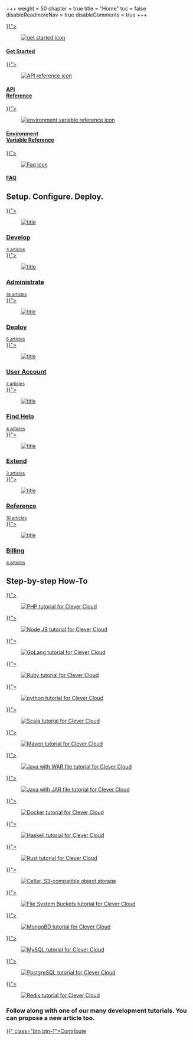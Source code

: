 +++
weight = 50
chapter = true
title = "Home"
toc = false
disableReadmoreNav = true
disableComments = true
+++

<div class="help__box section__top">
   <div class="row no-gutters">
      <div class="col* col-md-6 col-lg-3 col-xl-3 help__box__list">
         <a href="{{< ref "/getting-started/quickstart.md" >}}">
         <div class="help__box__bg help__box--bg1">
            <figure>
               <img src="/images/get-started.svg" class="img-fluid" alt="get started icon">
            </figure>
            <div class="help__box__content">
               <h4>Get Started</h4>
            </div>
         </div>
         </a>
      </div>
      <div class="col* col-md-6 col-lg-3 col-xl-3 help__box__list">
         <a href="{{< ref "/extend/cc-api" >}}">
         <div class="help__box__bg help__box--bg2">
            <figure>
               <img src="/images/api-reference.svg" class="img-fluid" alt="API reference icon">
            </figure>
            <div class="help__box__content">
               <h4>API <br/> Reference</h4>
            </div>
         </div>
         </a>
      </div>
      <div class="col* col-md-6 col-lg-3 col-xl-3 help__box__list">
         <a href="{{< ref "/reference/reference-environment-variables" >}}">
         <div class="help__box__bg help__box--bg3">
            <figure>
               <img src="/images/envvar-reference .svg" class="img-fluid" alt="environment variable reference icon">
            </figure>
            <div class="help__box__content">
               <h4>Environment <br /> Variable Reference</h4>
            </div>
         </div>
         </a>
      </div>
      <div class="col* col-md-6 col-lg-3 col-xl-3 help__box__list">
         <a href="{{< ref "/find-help/faq" >}}">
         <div class="help__box__bg help__box--bg4">
            <figure>
               <img src="/images/faq.svg" class="img-fluid" alt="Faq icon">
            </figure>
            <div class="help__box__content">
               <h4>FAQ</h4>
            </div>
         </div>
         </a>
      </div>
   </div>
</div>
<div class="setup__box section__top">
   <div class="setup__box__bg">
      <div class="setup__box__content">
         <h2 class="title__head">Setup. Configure. Deploy.</h2>
         <div class="row">
            <div class="col* col-md-6 col-lg-3 setup__box__list">
               <a href="{{< ref "/develop" >}}">
                  <div class="setup__box__outer">
                     <figure>
                        <img src="/images/account_setup.svg" class="img-responsive" alt="title">
                     </figure>
                     <div class="setup_infos">
                        <h3>Develop</h3>
                        <small>4 articles</small>
                     </div>
                  </div>
               </a>
            </div>
            <div class="col* col-md-6 col-lg-3 setup__box__list">
               <a href="{{< ref "/administrate" >}}">
                  <div class="setup__box__outer">
                     <figure>
                        <img src="/images/dashboard_setup.svg" class="img-responsive" alt="title">
                     </figure>
                     <div class="setup_infos">
                        <h3>Administrate</h3>
                        <small>14 articles</small>
                     </div>
                  </div>
               </a>
            </div>
            <div class="col* col-md-6 col-lg-3 setup__box__list">
               <a href="{{< ref "/deploy" >}}">
                  <div class="setup__box__outer">
                     <figure>
                        <img src="/images/CLI.svg" class="img-responsive" alt="title">
                     </figure>
                     <div class="setup_infos">
                        <h3>Deploy</h3>
                        <small>6 articles</small>
                     </div>
                  </div>
               </a>
            </div>
            <div class="col* col-md-6 col-lg-3 setup__box__list">
               <a href="{{< ref "/account" >}}">
                  <div class="setup__box__outer">
                     <figure>
                        <img src="/images/apps_management.svg" class="img-responsive" alt="title">
                     </figure>
                     <div class="setup_infos">
                        <h3>User Account</h3>
                        <small>7 articles</small>
                     </div>
                  </div>
               </a>
            </div>
            <div class="col* col-md-6 col-lg-3 setup__box__list">
               <a href="{{< ref "/find-help" >}}">
                  <div class="setup__box__outer">
                     <figure>
                        <img src="/images/support.svg" class="img-responsive" alt="title">
                     </figure>
                     <div class="setup_infos">
                        <h3>Find Help</h3>
                        <small>4 articles</small>
                     </div>
                  </div>
               </a>
            </div>
            <div class="col* col-md-6 col-lg-3 setup__box__list">
               <a href="{{< ref "/extend" >}}">
                  <div class="setup__box__outer">
                     <figure>
                        <img src="/images/addons.svg" class="img-responsive" alt="title">
                     </figure>
                     <div class="setup_infos">
                        <h3>Extend</h3>
                        <small>3 articles</small>
                     </div>
                  </div>
               </a>
            </div>
            <div class="col* col-md-6 col-lg-3 setup__box__list">
               <a href="{{< ref "/reference" >}}">
                  <div class="setup__box__outer">
                     <figure>
                        <img src="/images/developer.svg" class="img-responsive" alt="title">
                     </figure>
                     <div class="setup_infos">
                        <h3>Reference</h3>
                        <small>10 articles</small>
                     </div>
                  </div>
               </a>
            </div>
            <div class="col* col-md-6 col-lg-3 setup__box__list">
               <a href="{{< ref "billing" >}}">
                  <div class="setup__box__outer">
                     <figure>
                        <img src="/images/billing.svg" class="img-responsive" alt="title">
                     </figure>
                     <div class="setup_infos">
                        <h3>Billing</h3>
                        <small>4 articles</small>
                     </div>
                  </div>
               </a>
            </div>
         </div>
      </div>
   </div>
</div>
<div class="feature__item section__top">
   <div class="containers">
      <h2 class="title__head title__head--1">Step-by-step How-To</h2>
   </div>
   <div class="feature__item__bg">
      <div class="fetaure__item__wrap">
         <div class="row">
            <div class="col* col-sm-6 col-md-3 col-lg-2 feature__item__list">
               <a href="{{< ref "/getting-started/by-language/php.md" >}}">
               <div class="feature__list__outer">
                  <figure>
                     <img src="/images/runtimes_icons/php.png" title="PHP" alt="PHP tutorial for Clever Cloud">
                  </figure>
               </div>
               </a>
            </div>
            <div class="col* col-sm-6 col-md-3 col-lg-2 feature__item__list">
               <a href="{{< ref "/getting-started/by-language/node.md" >}}">
               <div class="feature__list__outer">
                  <figure>
                     <img src="/images/runtimes_icons/node.png" title="Node" alt="Node JS tutorial for Clever Cloud">
                  </figure>
               </div>
               </a>
            </div>
            <div class="col* col-sm-6 col-md-3 col-lg-2 feature__item__list">
               <a href="{{< ref "/getting-started/by-language/go.md" >}}">
               <div class="feature__list__outer">
                  <figure>
                     <img src="/images/runtimes_icons/golang.png" title="GoLang" alt="GoLang tutorial for Clever Cloud">
                  </figure>
               </div>
               </a>
            </div>
            <div class="col* col-sm-6 col-md-3 col-lg-2 feature__item__list">
               <a href="{{< ref "/getting-started/by-language/ruby.md" >}}">
               <div class="feature__list__outer">
                  <figure>
                     <img src="/images/runtimes_icons/ruby.png" title="Ruby" alt="Ruby tutorial for Clever Cloud">
                  </figure>
               </div>
               </a>
            </div>
            <div class="col* col-sm-6 col-md-3 col-lg-2 feature__item__list">
               <a href="{{< ref "/getting-started/by-language/python.md" >}}">
               <div class="feature__list__outer">
                  <figure>
                     <img src="/images/runtimes_icons/python.png" title="Python" alt="python tutorial for Clever Cloud">
                  </figure>
               </div>
               </a>
            </div>
            <div class="col* col-sm-6 col-md-3 col-lg-2 feature__item__list">
               <a href="{{< ref "/getting-started/by-language/scala.md" >}}">
               <div class="feature__list__outer">
                  <figure>
                     <img src="/images/runtimes_icons/scala.png" title="Scala" alt="Scala tutorial for Clever Cloud">
                  </figure>
               </div>
               </a>
            </div>
            <div class="col* col-sm-6 col-md-3 col-lg-2 feature__item__list">
               <a href="{{< ref "/deploy/application/java/java-maven.md" >}}">
               <div class="feature__list__outer">
                  <figure>
                     <img src="/images/runtimes_icons/maven.png" title="Maven" alt="Maven tutorial for Clever Cloud">
                  </figure>
               </div>
               </a>
            </div>
            <div class="col* col-sm-6 col-md-3 col-lg-2 feature__item__list">
               <a href="{{< ref "/deploy/application/java/java-war.md" >}}">
               <div class="feature__list__outer">
                  <figure>
                     <img src="/images/runtimes_icons/java_war.png" title="Java" alt="Java with WAR file tutorial for Clever Cloud">
                  </figure>
               </div>
               </a>
            </div>
            <div class="col* col-sm-6 col-md-3 col-lg-2 feature__item__list">
               <a href="{{< ref "/deploy/application/java/java-jar.md" >}}">
               <div class="feature__list__outer">
                  <figure>
                     <img src="/images/runtimes_icons/java_jar.png" title="Java" alt="Java with JAR file tutorial for Clever Cloud">
                  </figure>
               </div>
               </a>
            </div>
            <div class="col* col-sm-6 col-md-3 col-lg-2 feature__item__list">
               <a href="{{< ref "/getting-started/by-language/docker.md" >}}">
               <div class="feature__list__outer">
                  <figure>
                     <img src="/images/runtimes_icons/docker.png" title="Docker" alt="Docker tutorial for Clever Cloud">
                  </figure>
               </div>
               </a>
            </div>
            <div class="col* col-sm-6 col-md-3 col-lg-2 feature__item__list">
               <a href="{{< ref "/getting-started/by-language/haskell.md" >}}">
               <div class="feature__list__outer">
                  <figure>
                     <img src="/images/runtimes_icons/haskell.png" title="Haskell" alt="Haskell tutorial for Clever Cloud">
                  </figure>
               </div>
               </a>
            </div>
            <div class="col* col-sm-6 col-md-3 col-lg-2 feature__item__list">
               <a href="{{< ref "/getting-started/by-language/rust.md" >}}">
               <div class="feature__list__outer">
                  <figure>
                     <img src="/images/runtimes_icons/rust.png" title="Rust" alt="Rust tutorial for Clever Cloud">
                  </figure>
               </div>
               </a>
            </div>
            <div class="col* col-sm-6 col-md-3 col-lg-2 feature__item__list">
               <a href="{{< ref "/deploy/addon/cellar.md" >}}">
               <div class="feature__list__outer">
                  <figure>
                     <img src="/images/runtimes_icons/cellar_s3.png" title="Cellar, S3-compatible object storage" alt="Cellar, S3-compatible object storage">
                  </figure>
               </div>
               </a>
            </div>
            <div class="col* col-sm-6 col-md-3 col-lg-2 feature__item__list">
               <a href="{{< ref "/deploy/addon/fs-bucket.md" >}}">
               <div class="feature__list__outer">
                  <figure>
                     <img src="/images/runtimes_icons/fs_bucket.png" title="File System Bucket" alt="File System Buckets tutorial for Clever Cloud">
                  </figure>
               </div>
               </a>
            </div>
            <div class="col* col-sm-6 col-md-3 col-lg-2 feature__item__list">
               <a href="{{< ref "/deploy/addon/mongodb.md" >}}">
               <div class="feature__list__outer">
                  <figure>
                     <img src="/images/runtimes_icons/mongodb.png" title="MongoBD" alt="MongoBD tutorial for Clever Cloud">
                  </figure>
               </div>
               </a>
            </div>
            <div class="col* col-sm-6 col-md-3 col-lg-2 feature__item__list">
               <a href="{{< ref "/deploy/addon/mysql/mysql.md" >}}">
               <div class="feature__list__outer">
                  <figure>
                     <img src="/images/runtimes_icons/mysql.png" title="MySQL" alt="MySQL tutorial for Clever Cloud">
                  </figure>
               </div>
               </a>
            </div>
            <div class="col* col-sm-6 col-md-3 col-lg-2 feature__item__list">
               <a href="{{< ref "/deploy/addon/postgresql/postgresql.md" >}}">
               <div class="feature__list__outer">
                  <figure>
                     <img src="/images/runtimes_icons/postgresql.png" title="PostgreSQL" alt="PostgreSQL tutorial for Clever Cloud">
                  </figure>
               </div>
               </a>
            </div>
            <div class="col* col-sm-6 col-md-3 col-lg-2 feature__item__list">
               <a href="{{< ref "/deploy/addon/redis.md" >}}">
               <div class="feature__list__outer">
                  <figure>
                     <img src="/images/runtimes_icons/redis.png" title="Redis" alt="Redis tutorial for Clever Cloud">
                  </figure>
               </div>
               </a>
            </div>
         </div>
      </div>
   </div>
</div>

<!--{{/*< popularArticle > */}}  -->

<div class="contribute__item">
   <div class="containers">
      <div class="contribute__flex">
         <div class="contribute__left">
            <h3>Follow along with one of our many development tutorials. You can propose a new article too.</h3>
         </div>
         <div class="contribute__right">
            <a href="{{< ref "/contribute/writing" >}}" class="btn btn-1">Contribute</a>
         </div>
      </div>
   </div>
</div>
